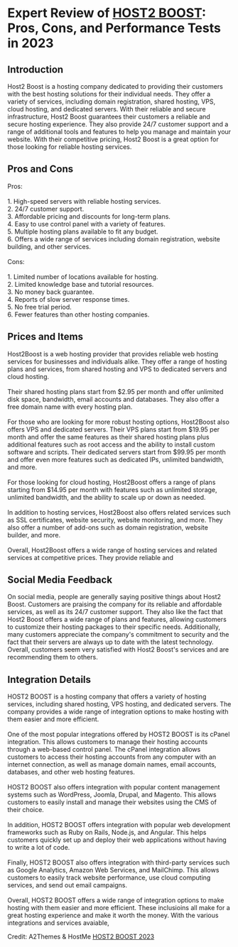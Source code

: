<h1>Expert Review of <a href="https://a2themes.com/host2-boost-reviews">HOST2 BOOST</a>: Pros, Cons, and Performance Tests in 2023</h1>
<h2>Introduction</h2>
Host2 Boost is a hosting company dedicated to providing their customers with the best hosting solutions for their individual needs. They offer a variety of services, including domain registration, shared hosting, VPS, cloud hosting, and dedicated servers. With their reliable and secure infrastructure, Host2 Boost guarantees their customers a reliable and secure hosting experience. They also provide 24/7 customer support and a range of additional tools and features to help you manage and maintain your website. With their competitive pricing, Host2 Boost is a great option for those looking for reliable hosting services.
<h2>Pros and Cons</h2>
Pros:<br><br>1. High-speed servers with reliable hosting services.<br>2. 24/7 customer support.<br>3. Affordable pricing and discounts for long-term plans.<br>4. Easy to use control panel with a variety of features.<br>5. Multiple hosting plans available to fit any budget.<br>6. Offers a wide range of services including domain registration, website building, and other services.<br><br>Cons:<br><br>1. Limited number of locations available for hosting.<br>2. Limited knowledge base and tutorial resources.<br>3. No money back guarantee.<br>4. Reports of slow server response times.<br>5. No free trial period.<br>6. Fewer features than other hosting companies.
<h2>Prices and Items</h2>
Host2Boost is a web hosting provider that provides reliable web hosting services for businesses and individuals alike. They offer a range of hosting plans and services, from shared hosting and VPS to dedicated servers and cloud hosting.<br><br>Their shared hosting plans start from $2.95 per month and offer unlimited disk space, bandwidth, email accounts and databases. They also offer a free domain name with every hosting plan.<br><br>For those who are looking for more robust hosting options, Host2Boost also offers VPS and dedicated servers. Their VPS plans start from $19.95 per month and offer the same features as their shared hosting plans plus additional features such as root access and the ability to install custom software and scripts. Their dedicated servers start from $99.95 per month and offer even more features such as dedicated IPs, unlimited bandwidth, and more.<br><br>For those looking for cloud hosting, Host2Boost offers a range of plans starting from $14.95 per month with features such as unlimited storage, unlimited bandwidth, and the ability to scale up or down as needed.<br><br>In addition to hosting services, Host2Boost also offers related services such as SSL certificates, website security, website monitoring, and more. They also offer a number of add-ons such as domain registration, website builder, and more.<br><br>Overall, Host2Boost offers a wide range of hosting services and related services at competitive prices. They provide reliable and
<h2>Social Media Feedback</h2>
On social media, people are generally saying positive things about Host2 Boost. Customers are praising the company for its reliable and affordable services, as well as its 24/7 customer support. They also like the fact that Host2 Boost offers a wide range of plans and features, allowing customers to customize their hosting packages to their specific needs. Additionally, many customers appreciate the company's commitment to security and the fact that their servers are always up to date with the latest technology. Overall, customers seem very satisfied with Host2 Boost's services and are recommending them to others.
<h2>Integration Details</h2>
HOST2 BOOST is a hosting company that offers a variety of hosting services, including shared hosting, VPS hosting, and dedicated servers. The company provides a wide range of integration options to make hosting with them easier and more efficient.<br><br>One of the most popular integrations offered by HOST2 BOOST is its cPanel integration. This allows customers to manage their hosting accounts through a web-based control panel. The cPanel integration allows customers to access their hosting accounts from any computer with an internet connection, as well as manage domain names, email accounts, databases, and other web hosting features.<br><br>HOST2 BOOST also offers integration with popular content management systems such as WordPress, Joomla, Drupal, and Magento. This allows customers to easily install and manage their websites using the CMS of their choice.<br><br>In addition, HOST2 BOOST offers integration with popular web development frameworks such as Ruby on Rails, Node.js, and Angular. This helps customers quickly set up and deploy their web applications without having to write a lot of code.<br><br>Finally, HOST2 BOOST also offers integration with third-party services such as Google Analytics, Amazon Web Services, and MailChimp. This allows customers to easily track website performance, use cloud computing services, and send out email campaigns.<br><br>Overall, HOST2 BOOST offers a wide range of integration options to make hosting with them easier and more efficient. These inclusioins all make for a great hosting experience and make it worth the money. With the various integrations and services avaiable,
<p>Credit: A2Themes & HostMe <a href="https://a2themes.com/host2-boost-reviews">HOST2 BOOST 2023</a></p>
